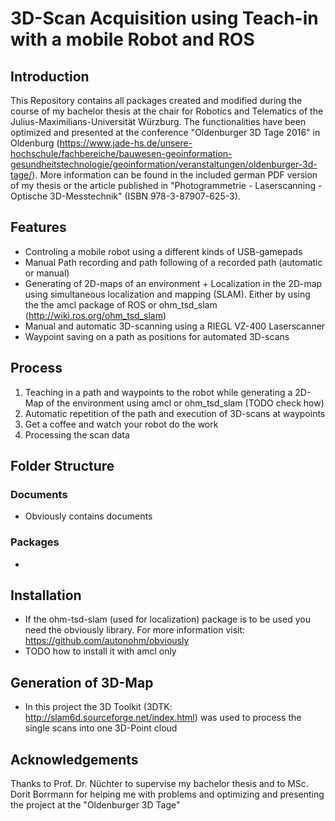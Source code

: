 # 3D-Scan Acquisition using Teach-in with a mobile Robot and ROS

## Introduction

This Repository contains all packages created and modified during the course of my bachelor thesis at the chair for Robotics and Telematics of the Julius-Maximilians-Universität Würzburg.
The functionalities have been optimized and presented at the conference "Oldenburger 3D Tage 2016" in Oldenburg (https://www.jade-hs.de/unsere-hochschule/fachbereiche/bauwesen-geoinformation-gesundheitstechnologie/geoinformation/veranstaltungen/oldenburger-3d-tage/). More information can be found in the included german PDF version of my thesis or the article published in "Photogrammetrie - Laserscanning - Optische 3D-Messtechnik" (ISBN 978-3-87907-625-3).

## Features
- Controling a mobile robot using a different kinds of USB-gamepads
- Manual Path recording and path following of a recorded path (automatic or manual)
- Generating of 2D-maps of an environment + Localization in the 2D-map using simultaneous localization and mapping (SLAM). Either by using the the amcl package of ROS or ohm_tsd_slam (http://wiki.ros.org/ohm_tsd_slam)
- Manual and automatic 3D-scanning using a RIEGL VZ-400 Laserscanner
- Waypoint saving on a path as positions for automated 3D-scans

## Process
  1. Teaching in a path and waypoints to the robot while generating a 2D-Map of the environment using amcl or ohm_tsd_slam (TODO check how)
  2. Automatic repetition of the path and execution of 3D-scans at waypoints
  3. Get a coffee and watch your robot do the work
  4. Processing the scan data
  
## Folder Structure
### Documents
  - Obviously contains documents
### Packages
  - 
  
## Installation
  - If the ohm-tsd-slam (used for localization) package is to be used you need the obviously library. For more information visit: https://github.com/autonohm/obviously
  - TODO how to install it with amcl only
  
## Generation of 3D-Map
  - In this project the 3D Toolkit (3DTK: http://slam6d.sourceforge.net/index.html) was used to process the single scans into one 3D-Point cloud

## Acknowledgements
Thanks to Prof. Dr. Nüchter to supervise my bachelor thesis and to MSc. Dorit Borrmann for helping me with problems and optimizing and presenting the project at the "Oldenburger 3D Tage"

